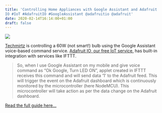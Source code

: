 ```yaml
---
title: 'Controlling Home Appliances with Google Assistant and Adafruit
IO #IoT #AdafruitIO #GoogleAssistant @adafruitio @adafruit'
date: 2020-02-14T16:14:00+01:00
draft: false
---
```


![](https://cdn-blog.adafruit.com/uploads/2020/02/1iKWJmgSi9.jpeg)

[Techmirtz](https://www.hackster.io/techmirtz/home-automation-using-google-assistant-and-adafruit-io-046067) is controlling a 60W (not smart!) bulb using the Google Assistant voice-based command service. [Adafruit IO, our free IoT service,](http://io.adafruit.com/) has built-in integration with services like IFTTT.

> So, when I use Google Assistant on my mobile and give voice command as “Ok Google, Turn LED ON”, applet created in IFTTT receives this command and will send data ‘1’ to the Adafruit feed. This will trigger the event on the Adafruit dashboard which is continuously monitored by the microcontroller (here NodeMCU). This microcontroller will take action as per the data change on the Adafruit dashboard.

[Read the full guide here…](https://www.hackster.io/techmirtz/home-automation-using-google-assistant-and-adafruit-io-046067)